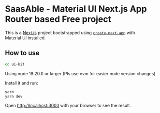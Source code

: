 # SaasAble - Material UI Next.js App Router based Free project

This is a [Next.js](https://nextjs.org/) project bootstrapped using [`create-next-app`](https://github.com/vercel/next.js/tree/HEAD/packages/create-next-app) with Material UI installed.

## How to use

```bash
cd ui-kit
```
Using node 18.20.0 or larger (Pls use nvm for easier node version changes)

Install it and run:

```bash
yarn
yarn dev
```

Open [http://localhost:3000](http://localhost:3000) with your browser to see the result.


